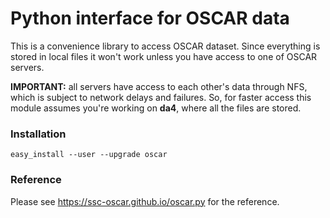 # Python interface for OSCAR data


This is a convenience library to access OSCAR dataset. 
Since everything is stored in local files it won't work unless you have access 
to one of OSCAR servers.

**IMPORTANT:** all servers have access to each other's data through NFS, which is
subject to network delays and failures.
So, for faster access this module assumes you're working on **da4**, where all the
files are stored.

### Installation

    easy_install --user --upgrade oscar

### Reference

Please see <https://ssc-oscar.github.io/oscar.py>
for the reference.